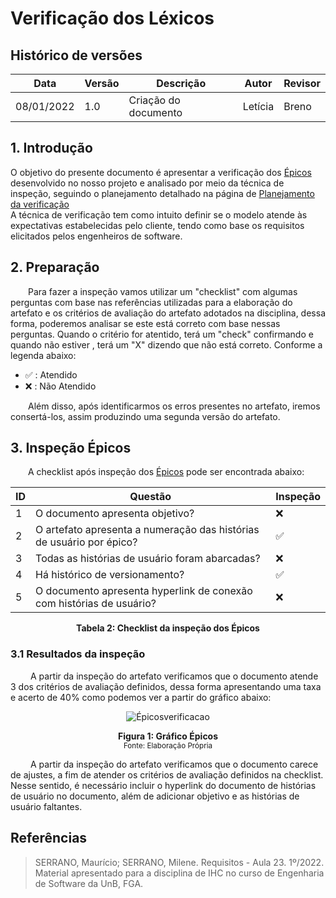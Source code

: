 # Verificação dos Léxicos

## Histórico de versões
| Data       | Versão | Descrição            | Autor                                         | Revisor                                      |
| ---------- | ------ | -------------------- | --------------------------------------------- | -------------------------------------------- |
| 08/01/2022 | 1.0    | Criação do documento | Letícia | Breno |
## 1. Introdução

O objetivo do presente documento é apresentar a verificação dos [Épicos](../modelagem/epicos.md)  desenvolvido no nosso projeto e analisado por meio da técnica de inspeção, seguindo o planejamento detalhado na página de [Planejamento da verificação](../planejamento.md)
<br>A técnica de verificação tem como intuito definir se o modelo atende às expectativas estabelecidas pelo cliente, tendo como base os requisitos elicitados pelos engenheiros de software.


## 2. Preparação

&emsp;&emsp;Para fazer a inspeção vamos utilizar um "checklist" com algumas perguntas com base nas referências utilizadas para a elaboração do artefato e os critérios de avaliação do artefato adotados na disciplina, dessa forma, poderemos analisar se este está correto com base nessas perguntas. Quando o critério for atentido, terá um "check" confirmando e quando não estiver , terá um "X" dizendo que não está correto. Conforme a legenda abaixo:

- ✅ : Atendido
- ❌ : Não Atendido

&emsp;&emsp;Além disso, após identificarmos os erros presentes no artefato, iremos consertá-los, assim produzindo uma segunda versão do artefato.

## 3. Inspeção Épicos

&emsp;&emsp;A checklist após inspeção dos [Épicos](../modelagem/epicos.md) pode ser encontrada abaixo:

<center>

|ID|Questão| Inspeção |
|-----------|-------------|-------------|
| 1 | O documento apresenta objetivo? | ❌ |
| 2 | O artefato apresenta a numeração das histórias de usuário por épico? | ✅ |
| 3 | Todas as histórias de usuário foram abarcadas?| ❌ |
| 4 | Há histórico de versionamento? |✅ |
| 5 | O documento apresenta hyperlink de conexão com histórias de usuário? | ❌ |


</center>

<figcaption align='center'>
    <b>Tabela 2: Checklist da inspeção dos Épicos </b>
</figcaption>

### 3.1 Resultados da inspeção
&emsp;&emsp; A partir da inspeção do artefato verificamos que o documento atende 3 dos critérios de avaliação definidos, dessa forma apresentando uma taxa e acerto de 40% como podemos ver a partir do gráfico abaixo:

<center>

![Épicosverificacao](https://user-images.githubusercontent.com/72623771/211195956-9729ba85-1f62-4ab5-a343-153c834e11b0.png)


</center>

<figcaption align='center'>
    <b>Figura 1: Gráfico Épicos  </b>
    <br><small> Fonte: Elaboração Própria </small>
</figcaption>


&emsp;&emsp; A partir da inspeção do artefato verificamos que o documento carece de ajustes, a fim de atender os critérios de avaliação definidos na checklist. Nesse sentido, é necessário incluir o hyperlink do documento de histórias de usuário no documento, além de adicionar objetivo e as histórias de usuário faltantes.


## Referências

> SERRANO, Maurício; SERRANO, Milene. Requisitos - Aula 23. 1º/2022. Material apresentado para a disciplina de IHC no curso de Engenharia de Software da UnB, FGA.
